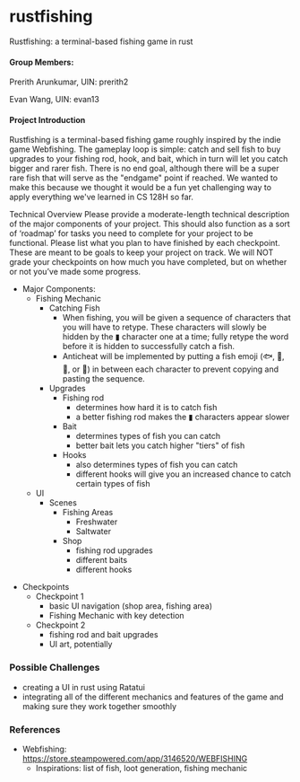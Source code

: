 # rustfishing
Rustfishing: a terminal-based fishing game in rust
#### Group Members:
Prerith Arunkumar, UIN: prerith2

Evan Wang, UIN: evan13


#### Project Introduction
Rustfishing is a terminal-based fishing game roughly inspired by the indie game Webfishing. The gameplay loop is simple: catch and sell fish to buy upgrades to your fishing rod, hook, and bait, which in turn will let you catch bigger and rarer fish. There is no end goal, although there will be a super rare fish that will serve as the "endgame" point if reached. We wanted to make this because we thought it would be a fun yet challenging way to apply everything we've learned in CS 128H so far. 

Technical Overview
    Please provide a moderate-length technical description of the major components of your project. This should also function as a sort of ‘roadmap’ for tasks you need to complete for your project to be functional.
    Please list what you plan to have finished by each checkpoint. These are meant to be goals to keep your project on track. We will NOT grade your checkpoints on how much you have completed, but on whether or not you’ve made some progress. 

* Major Components:
    - Fishing Mechanic
        - Catching Fish
            - When fishing, you will be given a sequence of characters that you will have to retype. These characters will slowly be hidden by the ▮ character one at a time; fully retype the word before it is hidden to successfully catch a fish.
            - Anticheat will be implemented by putting a fish emoji (🐟, 🐠, 🐡, or 🦈) in between each character to prevent copying and pasting the sequence. 
        - Upgrades
            - Fishing rod
                - determines how hard it is to catch fish
                - a better fishing rod makes the ▮ characters appear slower
            - Bait
                - determines types of fish you can catch
                - better bait lets you catch higher "tiers" of fish
            - Hooks
                - also determines types of fish you can catch
                - different hooks will give you an increased chance to catch certain types of fish
    - UI
        - Scenes
            - Fishing Areas
                - Freshwater
                - Saltwater
            - Shop
                - fishing rod upgrades
                - different baits
                - different hooks
- Checkpoints
    - Checkpoint 1
        - basic UI navigation (shop area, fishing area)
        - Fishing Mechanic with key detection
    - Checkpoint 2
        - fishing rod and bait upgrades
        - UI art, potentially
    

        


### Possible Challenges
- creating a UI in rust using Ratatui
- integrating all of the different mechanics and features of the game and making sure they work together smoothly

### References
- Webfishing: https://store.steampowered.com/app/3146520/WEBFISHING
    - Inspirations: list of fish, loot generation, fishing mechanic
